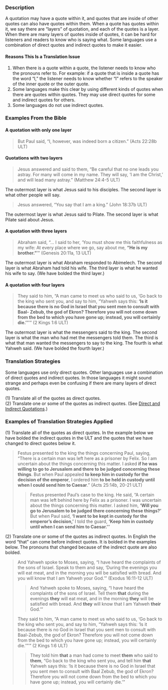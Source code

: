 ### Description

A quotation may have a quote within it, and quotes that are inside of other quotes can also have quotes within them. When a quote has quotes within it, we say there are “layers” of quotation, and each of the quotes is a layer. When there are many layers of quotes inside of quotes, it can be hard for listeners and readers to know who is saying what. Some languages use a combination of direct quotes and indirect quotes to make it easier.

#### Reasons This Is a Translation Issue

1. When there is a quote within a quote, the listener needs to know who the pronouns refer to. For example: if a quote that is inside a quote has the word “I,” the listener needs to know whether “I” refers to the speaker of the inner quote or the outer quote.
1. Some languages make this clear by using different kinds of quotes when there are quotes within quotes. They may use direct quotes for some and indirect quotes for others.
1. Some languages do not use indirect quotes.

### Examples From the Bible

#### A quotation with only one layer

> But Paul said, “I, however, was indeed born a citizen.” (Acts 22:28b ULT)

#### Quotations with two layers

> Jesus answered and said to them, “Be careful that no one leads you astray. For many will come in my name. They will say, ‘I am the Christ,’ and will lead many astray.” (Matthew 24:4-5 ULT)

The outermost layer is what Jesus said to his disciples. The second layer is what other people will say.

> Jesus answered, “You say that I am a king.” (John 18:37b ULT)

The outermost layer is what Jesus said to Pilate. The second layer is what Pilate said about Jesus.

#### A quotation with three layers

> Abraham said, “… I said to her, ‘You must show me this faithfulness as my wife: At every place where we go, say about me, **“He is my brother.”**’” (Genesis 20:11a, 13 ULT)

The outermost layer is what Abraham responded to Abimelech. The second layer is what Abraham had told his wife. The third layer is what he wanted his wife to say. (We have bolded the third layer.)

#### A quotation with four layers

> They said to him, “A man came to meet us who said to us, ‘Go back to the king who sent you, and say to him, “Yahweh says this: **‘Is it because there is no God in Israel that you sent men to consult with Baal- Zebub, the god of Ekron? Therefore you will not come down from the bed to which you have gone up; instead, you will certainly die.’**”’” (2 Kings 1:6 ULT)

The outermost layer is what the messengers said to the king. The second layer is what the man who had met the messengers told them. The third is what that man wanted the messengers to say to the king. The fourth is what Yahweh said. (We have bolded the fourth layer.)

### Translation Strategies

Some languages use only direct quotes. Other languages use a combination of direct quotes and indirect quotes. In those languages it might sound strange and perhaps even be confusing if there are many layers of direct quotes.

(1) Translate all of the quotes as direct quotes.<br>
(2) Translate one or some of the quotes as indirect quotes. (See [Direct and Indirect Quotations](../figs-quotations/01.md).)

### Examples of Translation Strategies Applied

(1) Translate all of the quotes as direct quotes. In the example below we have bolded the indirect quotes in the ULT and the quotes that we have changed to direct quotes below it.

> Festus presented to the king the things concerning Paul, saying, “There is a certain man was left here as a prisoner by Felix. So I am uncertain about the things concerning this matter. I asked **if he was willing to go to Jerusalem and there to be judged concerning these things**. But when Paul appealed **to keep him in custody for the decision of the emperor**, I ordered him **to be held in custody until when I could send him to Caesar**.” (Acts 25:14b, 20-21 ULT)
>
> > Festus presented Paul’s case to the king. He said, “A certain man was left behind here by Felix as a prisoner. I was uncertain about the things concerning this matter. I asked him, **‘Will you go to Jerusalem to be judged there concerning these things?’** But when Paul said, **‘I want to be kept in custody for the emperor’s decision,’** I told the guard, **‘Keep him in custody until when I can send him to Caesar.’**”

(2) Translate one or some of the quotes as indirect quotes. In English the word “that” can come before indirect quotes. It is bolded in the examples below. The pronouns that changed because of the indirect quote are also bolded.

> And Yahweh spoke to Moses, saying, “I have heard the complaints of the sons of Israel. Speak to them and say, ‘During the evenings you will eat meat, and in the morning you will be satisfied with bread. And you will know that I am Yahweh your God.’” (Exodus 16:11-12 ULT)
>
> > And Yahweh spoke to Moses, saying, “I have heard the complaints of the sons of Israel. Tell them **that** during the evenings **they** will eat meat, and in the morning **they** will be satisfied with bread. And **they** will know that I am Yahweh **their** God.’”
>
> They said to him, “A man came to meet us who said to us, ‘Go back to the king who sent you, and say to him, “Yahweh says this: ‘Is it because there is no God in Israel that you sent men to consult with Baal-Zebub, the god of Ekron? Therefore you will not come down from the bed to which you have gone up; instead, you will certainly die.’”’” (2 Kings 1:6 ULT)
>
> > They told him **that** a man had come to meet **them** who said to **them**, “Go back to the king who sent you, and tell him **that** Yahweh says this: ‘Is it because there is no God in Israel that you sent men to consult with Baal Zebub, the god of Ekron? Therefore you will not come down from the bed to which you have gone up; instead, you will certainly die.’”

